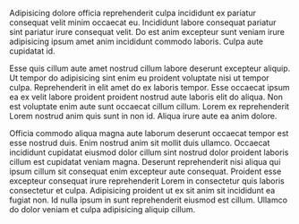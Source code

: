 Adipisicing dolore officia reprehenderit culpa incididunt ex pariatur consequat velit minim occaecat eu. Incididunt labore consequat pariatur sint pariatur irure consequat velit. Do est anim excepteur sunt veniam irure adipisicing ipsum amet anim incididunt commodo laboris. Culpa aute cupidatat id.

Esse quis cillum aute amet nostrud cillum labore deserunt excepteur aliquip. Ut tempor do adipisicing sint enim eu proident voluptate nisi ut tempor culpa. Reprehenderit in elit amet do ex laboris tempor. Esse occaecat ipsum ea ex velit labore proident proident nostrud aute laboris elit do aliqua. Non est voluptate enim aute sunt occaecat cillum cillum. Lorem ex reprehenderit Lorem nostrud anim quis sunt in non id. Aliqua irure aute ea anim dolore.

Officia commodo aliqua magna aute laborum deserunt occaecat tempor est esse nostrud duis. Enim nostrud anim sit mollit duis ullamco. Occaecat incididunt cupidatat eiusmod dolor cillum sint nostrud dolor proident laboris cillum est cupidatat veniam magna. Deserunt reprehenderit nisi aliqua qui ipsum cillum sit consequat enim excepteur aute consequat. Proident esse excepteur consequat irure reprehenderit Lorem in consectetur quis laboris consectetur et culpa. Adipisicing proident ut ex sit anim sit incididunt ea fugiat non. Id nulla ipsum in sunt reprehenderit eiusmod est cillum. Ullamco do dolor veniam et culpa adipisicing aliquip cillum.